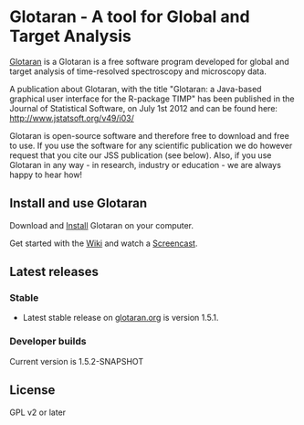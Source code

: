 # Glotaran - A tool for Global and Target Analysis

[Glotaran](http://glotaran.org) is a Glotaran is a free software program developed for global and target analysis of time-resolved spectroscopy and microscopy data. 

A publication about Glotaran, with the title "Glotaran: a Java-based graphical user interface for the R-package TIMP" has been published in the Journal of Statistical Software, on July 1st 2012 and can be found here: http://www.jstatsoft.org/v49/i03/

Glotaran is open-source software and therefore free to download and free to use. If you use the software for any scientific publication we do however request that you cite our JSS publication (see below). Also, if you use Glotaran in any way - in research, industry or education - we are always happy to hear how!

## Install and use Glotaran

Download and [Install](http://glotaran.org/wiki/doku.php?id=installation) Glotaran on your computer. 

Get started with the [Wiki](http://glotaran.org/wiki.html) and watch a [Screencast](http://glotaran.org/demonstration.html).


## Latest releases

### Stable

- Latest stable release on [glotaran.org](http://glotaran.org/downloads) is version 1.5.1.

### Developer builds

Current version is 1.5.2-SNAPSHOT

## License

GPL v2 or later
